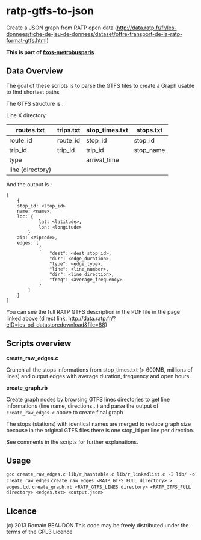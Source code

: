 ratp-gtfs-to-json
==================

Create a JSON graph from RATP open data (http://data.ratp.fr/fr/les-donnees/fiche-de-jeu-de-donnees/dataset/offre-transport-de-la-ratp-format-gtfs.html)

**This is part of [fxos-metrobusparis](http://github.com/rombdn/fxos-metrobusparis)**


Data Overview
---------------

The goal of these scripts is to parse the GTFS files to create a Graph usable to find shortest paths

The GTFS structure is :

Line X directory

| routes.txt        | trips.txt | stop_times.txt | stops.txt     |
| ----------------- | --------- | -------------- | ------------- |  
| route_id          | route_id  | stop_id        | stop_id       |   
| trip_id           | trip_id   | trip_id        | stop_name     |
| type              |           | arrival_time   |               |          
| line (directory)  |			  |			       |				     |
   
   
And the output is :

    [
    	{
        stop_id: <stop_id>
        name: <name>,
        loc: {
                lat: <latitude>,
                lon: <longitude>
            }
        zip: <zipcode>,
        edges: [
                {
                    "dest": <dest_stop_id>,
                    "dur": <edge_duration>,
                    "type": <edge_type>,
                    "line": <line_number>,
                    "dir": <line_direction>,
                    "freq": <average_frequency>
                }
            ]
        }
    ]

You can see the full RATP GTFS description in the PDF file in the page linked above (direct link: http://data.ratp.fr/?eID=ics_od_datastoredownload&file=88)



Scripts overview
---------------------


**create_raw_edges.c**

Crunch all the stops informations from stop_times.txt (> 600MB, millions of lines) and output edges with average duration, frequency and open hours


**create_graph.rb**

Create graph nodes by browsing GTFS lines directories to get line informations (line name, directions...) and parse the output of `create_raw_edges.c` above to create final graph

The stops (stations) with identical names are merged to reduce graph size because in the original GTFS files there is one stop_id per line per direction.

See comments in the scripts for further explanations.




Usage
-----------------

`gcc create_raw_edges.c lib/r_hashtable.c lib/r_linkedlist.c -I lib/ -o create_raw_edges`
`create_raw_edges <RATP_GTFS_FULL directory> > edges.txt`
`create_graph.rb <RATP_GTFS_LINES directory> <RATP_GTFS_FULL directory> <edges.txt> <output.json>`



Licence
------------
(c) 2013 Romain BEAUDON
This code may be freely distributed under the terms of the GPL3 Licence
